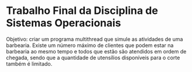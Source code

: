 # Trabalho Final da Disciplina de Sistemas Operacionais

Objetivo: criar um programa multithread que simule as atividades de uma barbearia. Existe um número máximo de clientes que podem estar na barbearia ao mesmo tempo e todos que estão
são atendidos em ordem de chegada, sendo que a quantidade de utensílios disponíveis para o corte também é limitado. 
